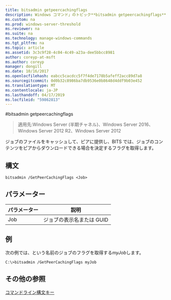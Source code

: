```yaml
---
title: bitsadmin getpeercachingflags
description: Windows コマンド」のトピック**bitsadmin getpeercachingflags** -ジョブのファイルをキャッシュして、ピアに提供し、BITS では、ジョブのコンテンツをピアからダウンロードできる場合を決定するフラグを取得します。
ms.custom: na
ms.prod: windows-server-threshold
ms.reviewer: na
ms.suite: na
ms.technology: manage-windows-commands
ms.tgt_pltfrm: na
ms.topic: article
ms.assetid: 3c3c9f28-4c04-4c49-a23a-dee5bbcc8981
author: coreyp-at-msft
ms.author: coreyp
manager: dongill
ms.date: 10/16/2017
ms.openlocfilehash: eabcc5cacdcc5f7f4de7178b5afeff2acc89d7a8
ms.sourcegitcommit: 0d0b32c8986ba7db9536e0b8648d4ddf9b03e452
ms.translationtype: MT
ms.contentlocale: ja-JP
ms.lasthandoff: 04/17/2019
ms.locfileid: "59862813"
---
```

#<a name="bitsadmin-getpeercachingflags"></a>bitsadmin getpeercachingflags

>適用先:Windows Server (半期チャネル)、Windows Server 2016、Windows Server 2012 R2、Windows Server 2012

ジョブのファイルをキャッシュして、ピアに提供し、BITS では、ジョブのコンテンツをピアからダウンロードできる場合を決定するフラグを取得します。

## <a name="syntax"></a>構文

```
bitsadmin /GetPeerCachingFlags <Job> 
```

## <a name="parameters"></a>パラメーター

|パラメーター|説明|
|-------|--------|
|Job|ジョブの表示名または GUID|

## <a name="BKMK_examples"></a>例
次の例では、という名前のジョブのフラグを取得する*myJob*します。

```
C:\>bitsadmin /GetPeerCachingFlags myJob
```

## <a name="additional-references"></a>その他の参照
[コマンドライン構文キー](command-line-syntax-key.md)


